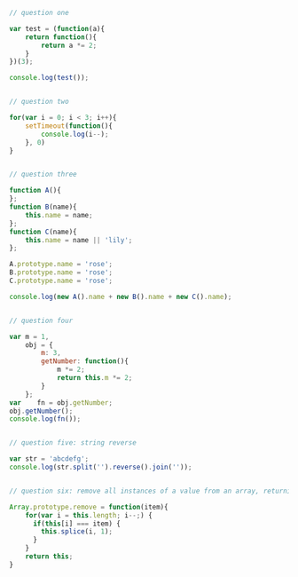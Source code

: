 ﻿```js
// question one

var test = (function(a){
    return function(){
        return a *= 2;
    }
})(3);

console.log(test());


// question two

for(var i = 0; i < 3; i++){
    setTimeout(function(){
        console.log(i--);
    }, 0)
}


// question three

function A(){
};
function B(name){
    this.name = name;
};
function C(name){
    this.name = name || 'lily';
};

A.prototype.name = 'rose';
B.prototype.name = 'rose';
C.prototype.name = 'rose';

console.log(new A().name + new B().name + new C().name);


// question four

var m = 1,
    obj = {
        m: 3,
        getNumber: function(){
            m *= 2;
            return this.m *= 2;
        }
    };
var    fn = obj.getNumber;
obj.getNumber();
console.log(fn());


// question five: string reverse

var str = 'abcdefg';
console.log(str.split('').reverse().join(''));


// question six: remove all instances of a value from an array, returning the original array

Array.prototype.remove = function(item){
    for(var i = this.length; i--;) {
      if(this[i] === item) {
        this.splice(i, 1);
      }
    }
    return this;
}

```








